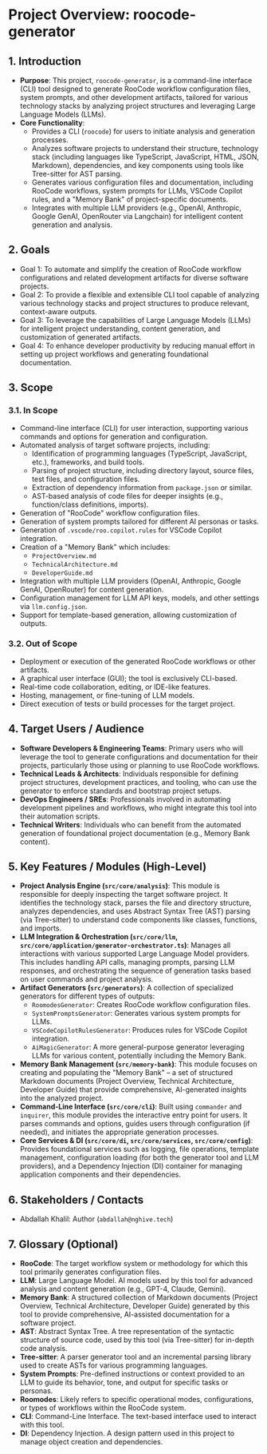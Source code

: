 # Project Overview: roocode-generator



## 1. Introduction



- **Purpose**: This project, `roocode-generator`, is a command-line interface (CLI) tool designed to generate RooCode workflow configuration files, system prompts, and other development artifacts, tailored for various technology stacks by analyzing project structures and leveraging Large Language Models (LLMs).
- **Core Functionality**:
    -   Provides a CLI (`roocode`) for users to initiate analysis and generation processes.
    -   Analyzes software projects to understand their structure, technology stack (including languages like TypeScript, JavaScript, HTML, JSON, Markdown), dependencies, and key components using tools like Tree-sitter for AST parsing.
    -   Generates various configuration files and documentation, including RooCode workflows, system prompts for LLMs, VSCode Copilot rules, and a "Memory Bank" of project-specific documents.
    -   Integrates with multiple LLM providers (e.g., OpenAI, Anthropic, Google GenAI, OpenRouter via Langchain) for intelligent content generation and analysis.

## 2. Goals



- Goal 1: To automate and simplify the creation of RooCode workflow configurations and related development artifacts for diverse software projects.
- Goal 2: To provide a flexible and extensible CLI tool capable of analyzing various technology stacks and project structures to produce relevant, context-aware outputs.
- Goal 3: To leverage the capabilities of Large Language Models (LLMs) for intelligent project understanding, content generation, and customization of generated artifacts.
- Goal 4: To enhance developer productivity by reducing manual effort in setting up project workflows and generating foundational documentation.

## 3. Scope



### 3.1. In Scope



-   Command-line interface (CLI) for user interaction, supporting various commands and options for generation and configuration.
-   Automated analysis of target software projects, including:
    -   Identification of programming languages (TypeScript, JavaScript, etc.), frameworks, and build tools.
    -   Parsing of project structure, including directory layout, source files, test files, and configuration files.
    -   Extraction of dependency information from `package.json` or similar.
    -   AST-based analysis of code files for deeper insights (e.g., function/class definitions, imports).
-   Generation of "RooCode" workflow configuration files.
-   Generation of system prompts tailored for different AI personas or tasks.
-   Generation of `.vscode/roo.copilot.rules` for VSCode Copilot integration.
-   Creation of a "Memory Bank" which includes:
    -   `ProjectOverview.md`
    -   `TechnicalArchitecture.md`
    -   `DeveloperGuide.md`
-   Integration with multiple LLM providers (OpenAI, Anthropic, Google GenAI, OpenRouter) for content generation.
-   Configuration management for LLM API keys, models, and other settings via `llm.config.json`.
-   Support for template-based generation, allowing customization of outputs.

### 3.2. Out of Scope



-   Deployment or execution of the generated RooCode workflows or other artifacts.
-   A graphical user interface (GUI); the tool is exclusively CLI-based.
-   Real-time code collaboration, editing, or IDE-like features.
-   Hosting, management, or fine-tuning of LLM models.
-   Direct execution of tests or build processes for the target project.

## 4. Target Users / Audience



-   **Software Developers & Engineering Teams**: Primary users who will leverage the tool to generate configurations and documentation for their projects, particularly those using or planning to use RooCode workflows.
-   **Technical Leads & Architects**: Individuals responsible for defining project structures, development practices, and tooling, who can use the generator to enforce standards and bootstrap project setups.
-   **DevOps Engineers / SREs**: Professionals involved in automating development pipelines and workflows, who might integrate this tool into their automation scripts.
-   **Technical Writers**: Individuals who can benefit from the automated generation of foundational project documentation (e.g., Memory Bank content).

## 5. Key Features / Modules (High-Level)



-   **Project Analysis Engine (`src/core/analysis`)**: This module is responsible for deeply inspecting the target software project. It identifies the technology stack, parses the file and directory structure, analyzes dependencies, and uses Abstract Syntax Tree (AST) parsing (via Tree-sitter) to understand code components like classes, functions, and imports.
-   **LLM Integration & Orchestration (`src/core/llm`, `src/core/application/generator-orchestrator.ts`)**: Manages all interactions with various supported Large Language Model providers. This includes handling API calls, managing prompts, parsing LLM responses, and orchestrating the sequence of generation tasks based on user commands and project analysis.
-   **Artifact Generators (`src/generators`)**: A collection of specialized generators for different types of outputs:
    -   `RoomodesGenerator`: Creates RooCode workflow configuration files.
    -   `SystemPromptsGenerator`: Generates various system prompts for LLMs.
    -   `VSCodeCopilotRulesGenerator`: Produces rules for VSCode Copilot integration.
    -   `AiMagicGenerator`: A more general-purpose generator leveraging LLMs for various content, potentially including the Memory Bank.
-   **Memory Bank Management (`src/memory-bank`)**: This module focuses on creating and populating the "Memory Bank" – a set of structured Markdown documents (Project Overview, Technical Architecture, Developer Guide) that provide comprehensive, AI-generated insights into the analyzed project.
-   **Command-Line Interface (`src/core/cli`)**: Built using `commander` and `inquirer`, this module provides the interactive entry point for users. It parses commands and options, guides users through configuration (if needed), and initiates the appropriate generation processes.
-   **Core Services & DI (`src/core/di`, `src/core/services`, `src/core/config`)**: Provides foundational services such as logging, file operations, template management, configuration loading (for both the generator tool and LLM providers), and a Dependency Injection (DI) container for managing application components and their dependencies.

## 6. Stakeholders / Contacts



-   Abdallah Khalil: Author (`abdallah@nghive.tech`)

## 7. Glossary (Optional)



-   **RooCode**: The target workflow system or methodology for which this tool primarily generates configuration files.
-   **LLM**: Large Language Model. AI models used by this tool for advanced analysis and content generation (e.g., GPT-4, Claude, Gemini).
-   **Memory Bank**: A structured collection of Markdown documents (Project Overview, Technical Architecture, Developer Guide) generated by this tool to provide comprehensive, AI-assisted documentation for a software project.
-   **AST**: Abstract Syntax Tree. A tree representation of the syntactic structure of source code, used by this tool (via Tree-sitter) for in-depth code analysis.
-   **Tree-sitter**: A parser generator tool and an incremental parsing library used to create ASTs for various programming languages.
-   **System Prompts**: Pre-defined instructions or context provided to an LLM to guide its behavior, tone, and output for specific tasks or personas.
-   **Roomodes**: Likely refers to specific operational modes, configurations, or types of workflows within the RooCode system.
-   **CLI**: Command-Line Interface. The text-based interface used to interact with this tool.
-   **DI**: Dependency Injection. A design pattern used in this project to manage object creation and dependencies.